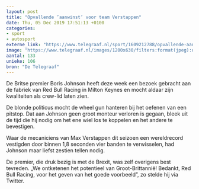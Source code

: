 ```yaml
---
layout: post
title: "Opvallende ’aanwinst’ voor team Verstappen"
date: Thu, 05 Dec 2019 17:51:13 +0100
categories: 
- sport 
- autosport 
externe_link: "https://www.telegraaf.nl/sport/1609212788/opvallende-aanwinst-voor-team-verstappen"
image: "https://www.telegraaf.nl/images/1200x630/filters:format(jpeg):quality(80)/cdn-kiosk-api.telegraaf.nl/286130be-1784-11ea-acb8-02c309bc01c1.jpg"
aantal: 133
unieke: 106
bron: "De Telegraaf"
---
```


<p class="intro">De Britse premier Boris Johnson heeft deze week een bezoek gebracht aan de fabriek van Red Bull Racing in Milton Keynes en mocht aldaar zijn kwaliteiten als crew-lid laten zien.</p> <p>De blonde politicus mocht de wheel gun hanteren bij het oefenen van een pitstop. Dat aan Johnson geen groot monteur verloren is gegaan, bleek uit de tijd die hij nodig om het ene wiel los te koppelen en het andere te bevestigen.</p><p>Waar de mecaniciens van Max Verstappen dit seizoen een wereldrecord vestigden door binnen 1,8 seconden vier banden te verwisselen, had Johnson maar liefst zestien tellen nodig.</p><p>De premier, die druk bezig is met de Brexit, was zelf overigens best tevreden. „We ontketenen het potentieel van Groot-Brittannië! Bedankt, Red Bull Racing, voor het geven van het goede voorbeeld”, zo stelde hij via Twitter.</p>
